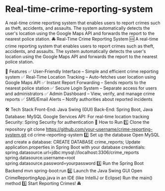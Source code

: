 # Real-time-crime-reporting-system
A real-time crime reporting system that enables users to report crimes such as theft, accidents, and assaults. The system automatically detects the user's location using the Google Maps API and forwards the report to the nearest police station.
🚔 Real-Time Crime Reporting System 🆘
A real-time crime reporting system that enables users to report crimes such as theft, accidents, and assaults. The system automatically detects the user's location using the Google Maps API and forwards the report to the nearest police station.

🔹 Features
✅ User-Friendly Interface – Simple and efficient crime reporting system
✅ Real-Time Location Tracking – Auto-fetches user location using Google Maps API
✅ Instant Report Forwarding – Sends reports to the nearest police station
✅ Secure Login System – Separate access for users and administrators
✅ Admin Dashboard – View, verify, and manage crime reports
✅ SMS/Email Alerts – Notify authorities about reported incidents

🛠️ Tech Stack
Front-End: Java Swing (GUI)
Back-End: Spring Boot, Java
Database: MySQL
Google Services API: For real-time location tracking
Security: Spring Security for authentication
📌 How to Run
1️⃣ Clone the repository
git clone https://github.com/your-username/crime-reporting-system.git
cd crime-reporting-system
2️⃣ Set up the database
Open MySQL and create a database:
CREATE DATABASE crime_reports;
Update application.properties in Spring Boot with your database credentials:
spring.datasource.url=jdbc:mysql://localhost:3306/crime_reports
spring.datasource.username=root
spring.datasource.password=yourpassword
3️⃣ Run the Spring Boot Backend
mvn spring-boot:run
4️⃣ Launch the Java Swing GUI
Open CrimeReportingApp.java in an IDE (like IntelliJ or Eclipse)
Run the main() method
5️⃣ Start Reporting Crimes! 🚔
